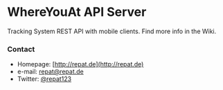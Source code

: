 WhereYouAt API Server
=====================
Tracking System REST API with mobile clients. Find more info in the Wiki.

### Contact
* Homepage: [http://repat.de](http://repat.de)
* e-mail: repat@repat.de
* Twitter: [@repat123](https://twitter.com/twitterhandle "repat123 on twitter")
